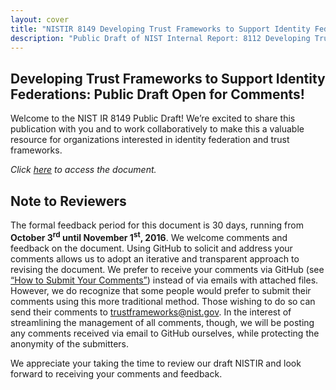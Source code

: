 ```yaml
---
layout: cover
title: "NISTIR 8149 Developing Trust Frameworks to Support Identity Federations"
description: "Public Draft of NIST Internal Report: 8112 Developing Trust Frameworks to Support Identity Federations"
---
```

<section class="home home-title" markdown="1">

# Developing Trust Frameworks to Support Identity Federations: Public Draft Open for Comments!

</section>


Welcome to the NIST IR 8149 Public Draft! We’re excited to share this publication with you and to work collaboratively to make this a valuable resource for organizations interested in identity federation and trust frameworks.

*Click [here](nistir8149.html) to access the document.*  

## Note to Reviewers

The formal feedback period for this document is 30 days, running from **October 3<sup>rd</sup> until November 1<sup>st</sup>, 2016**.  We welcome comments and feedback on the document. Using GitHub to solicit and address your comments allows us to adopt an iterative and transparent approach to revising the document. We prefer to receive your comments via GitHub (see [“How to Submit Your Comments”](comment_help.html)) instead of via emails with attached files. However, we do recognize that some people would prefer to submit their comments using this more traditional method. Those wishing to do so can send their comments to trustframeworks@nist.gov. In the interest of streamlining the management of all comments, though, we will be posting any comments received via email to GitHub ourselves, while protecting the anonymity of the submitters.

We appreciate your taking the time to review our draft NISTIR and look forward to receiving your comments and feedback.
